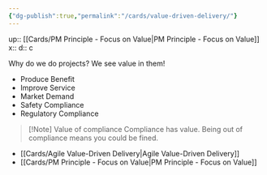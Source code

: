 ```yaml
---
{"dg-publish":true,"permalink":"/cards/value-driven-delivery/"}
---
```


up:: [[Cards/PM Principle - Focus on Value\|PM Principle - Focus on Value]] 
x:: 
d:: c

Why do we do projects? We see value in them!
- ﻿﻿Produce Benefit 
- ﻿﻿Improve Service
- ﻿﻿Market Demand
- ﻿﻿Safety Compliance 
- ﻿﻿Regulatory Compliance

> [!Note] Value of compliance
> Compliance has value. Being out of compliance means you could be fined. 

- [[Cards/Agile Value-Driven Delivery\|Agile Value-Driven Delivery]]
- [[Cards/PM Principle - Focus on Value\|PM Principle - Focus on Value]] 



